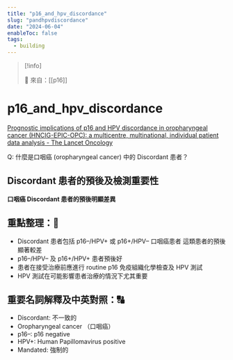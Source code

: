 ```yaml
---
title: "p16_and_hpv_discordance"
slug: "pandhpvdiscordance"
date: "2024-06-04"
enableToc: false
tags:
  - building
---
```


> [!info]
>
> 🌱 來自：[[p16]]

# p16_and_hpv_discordance

[Prognostic implications of p16 and HPV discordance in oropharyngeal cancer (HNCIG-EPIC-OPC): a multicentre, multinational, individual patient data analysis - The Lancet Oncology](<https://www.thelancet.com/journals/lanonc/article/PIIS1470-2045(23)00013-X/fulltext>)

Q: 什麼是口咽癌 (oropharyngeal cancer) 中的 Discordant 患者？

## Discordant 患者的預後及檢測重要性

**口咽癌 Discordant 患者的預後明顯差異**

## 重點整理：📍

- Discordant 患者包括 p16–/HPV+ 或 p16+/HPV– 口咽癌患者 這類患者的預後顯著較差
- p16–/HPV– 及 p16+/HPV+ 患者預後好
- 患者在接受治療前應進行 routine p16 免疫組織化學檢查及 HPV 測試
- HPV 測試在可能影響患者治療的情況下尤其重要

## 重要名詞解釋及中英對照：🔠

- Discordant: 不一致的
- Oropharyngeal cancer （口咽癌）
- p16–: p16 negative
- HPV+: Human Papillomavirus positive
- Mandated: 強制的
